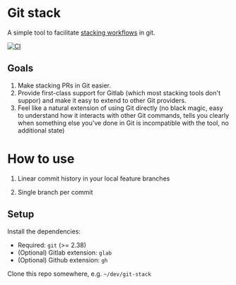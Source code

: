 # Git stack

A simple tool to facilitate [stacking workflows](https://www.stacking.dev/) in git.

[![CI](https://github.com/raymondji/git-stack/actions/workflows/ci.yml/badge.svg)](https://github.com/raymondji/git-stack/actions/workflows/ci.yml)

## Goals

1. Make stacking PRs in Git easier.
2. Provide first-class support for Gitlab (which most stacking tools don't suppor) and make it easy to extend to other Git providers.
3. Feel like a natural extension of using Git directly (no black magic, easy to understand how it interacts with other Git commands, tells you clearly when something else you've done in Git is incompatible with the tool, no additional state)

# How to use

1. Linear commit history in your local feature branches

2. Single branch per commit

## Setup

Install the dependencies:
- Required: `git` (>= 2.38)
- (Optional) Gitlab extension: `glab`
- (Optional) Github extension: `gh`

Clone this repo somewhere, e.g. `~/dev/git-stack`
